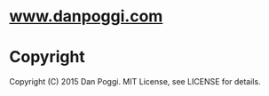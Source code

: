 # www.danpoggi.com

# Copyright

Copyright (C) 2015 Dan Poggi. MIT License, see LICENSE for details.
